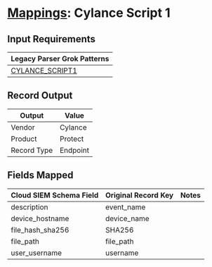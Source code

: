 # [Mappings](README.md): Cylance Script 1

## Input Requirements

|Legacy Parser Grok Patterns|
|-------------|
|[CYLANCE_SCRIPT1](../legacy_parsers/CYLANCE_SCRIPT1.md)|

## Record Output

|Output|Value|
|------|-----|
|Vendor|Cylance|
|Product|Protect|
|Record Type|Endpoint|

## Fields Mapped

|Cloud SIEM Schema Field|Original Record Key|Notes|
|-----------------------|-------------------|-----|
|description|event_name||
|device_hostname|device_name||
|file_hash_sha256|SHA256||
|file_path|file_path||
|user_username|username||

